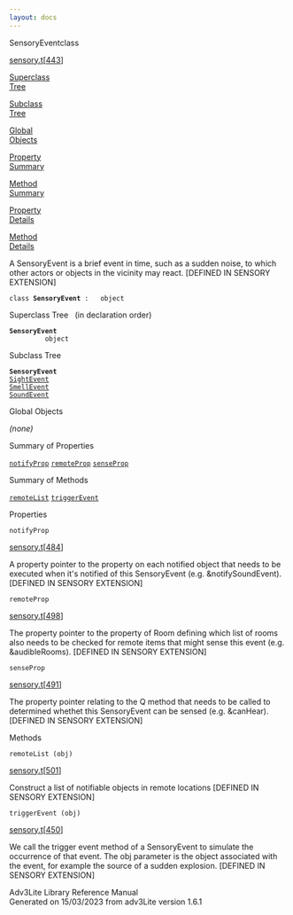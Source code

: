 ```yaml
---
layout: docs
---
```

<span class="title">SensoryEvent</span><span class="type">class</span>

[sensory.t](../file/sensory.t.html)\[[443](../source/sensory.t.html#443)\]

[Superclass  
Tree](#_SuperClassTree_)

[Subclass  
Tree](#_SubClassTree_)

[Global  
Objects](#_ObjectSummary_)

[Property  
Summary](#_PropSummary_)

[Method  
Summary](#_MethodSummary_)

[Property  
Details](#_Properties_)

[Method  
Details](#_Methods_)



A SensoryEvent is a brief event in time, such as a sudden noise, to
which other actors or objects in the vicinity may react. \[DEFINED IN
SENSORY EXTENSION\]

`class `**`SensoryEvent`**` :   object`



<span id="_SuperClassTree_"></span>



<span class="hdln">Superclass Tree</span>   (in declaration order)



**`SensoryEvent`**  
`         object`  
<span id="_SubClassTree_"></span>



<span class="hdln">Subclass Tree</span>  



**`SensoryEvent`**  
[`SightEvent`](../object/SightEvent.html)  
[`SmellEvent`](../object/SmellEvent.html)  
[`SoundEvent`](../object/SoundEvent.html)  
<span id="_ObjectSummary_"></span>



<span class="hdln">Global Objects</span>  



*(none)* <span id="_PropSummary_"></span>



<span class="hdln">Summary of Properties</span>  



[`notifyProp`](#notifyProp) [`remoteProp`](#remoteProp) [`senseProp`](#senseProp)

<span id="_MethodSummary_"></span>



<span class="hdln">Summary of Methods</span>  



[`remoteList`](#remoteList) [`triggerEvent`](#triggerEvent)

<span id="_Properties_"></span>



<span class="hdln">Properties</span>  



<span id="notifyProp"></span>

`notifyProp`

[sensory.t](../file/sensory.t.html)\[[484](../source/sensory.t.html#484)\]



A property pointer to the property on each notified object that needs to
be executed when it's notified of this SensoryEvent (e.g.
&notifySoundEvent). \[DEFINED IN SENSORY EXTENSION\]



<span id="remoteProp"></span>

`remoteProp`

[sensory.t](../file/sensory.t.html)\[[498](../source/sensory.t.html#498)\]



The property pointer to the property of Room defining which list of
rooms also needs to be checked for remote items that might sense this
event (e.g. &audibleRooms). \[DEFINED IN SENSORY EXTENSION\]



<span id="senseProp"></span>

`senseProp`

[sensory.t](../file/sensory.t.html)\[[491](../source/sensory.t.html#491)\]



The property pointer relating to the Q method that needs to be called to
determined whethet this SensoryEvent can be sensed (e.g. &canHear).
\[DEFINED IN SENSORY EXTENSION\]



<span id="_Methods_"></span>



<span class="hdln">Methods</span>  



<span id="remoteList"></span>

`remoteList (obj)`

[sensory.t](../file/sensory.t.html)\[[501](../source/sensory.t.html#501)\]



Construct a list of notifiable objects in remote locations \[DEFINED IN
SENSORY EXTENSION\]



<span id="triggerEvent"></span>

`triggerEvent (obj)`

[sensory.t](../file/sensory.t.html)\[[450](../source/sensory.t.html#450)\]



We call the trigger event method of a SensoryEvent to simulate the
occurrence of that event. The obj parameter is the object associated
with the event, for example the source of a sudden explosion. \[DEFINED
IN SENSORY EXTENSION\]





Adv3Lite Library Reference Manual  
Generated on 15/03/2023 from adv3Lite version 1.6.1


